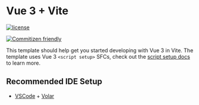 # Vue 3 + Vite

[![license](https://img.shields.io/github/license/qiyoe/vite2.0-vue3.svg)](LICENSE)

[![Commitizen friendly](https://img.shields.io/badge/commitizen-friendly-brightgreen.svg)](http://commitizen.github.io/cz-cli/)

This template should help get you started developing with Vue 3 in Vite. The template uses Vue 3 `<script setup>` SFCs, check out the [script setup docs](https://v3.vuejs.org/api/sfc-script-setup.html#sfc-script-setup) to learn more.

## Recommended IDE Setup

- [VSCode](https://code.visualstudio.com/) + [Volar](https://marketplace.visualstudio.com/items?itemName=johnsoncodehk.volar)
